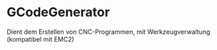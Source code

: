 # GCodeGenerator
Dient dem Erstellen von CNC-Programmen, mit Werkzeugverwaltung (kompatibel mit EMC2)
